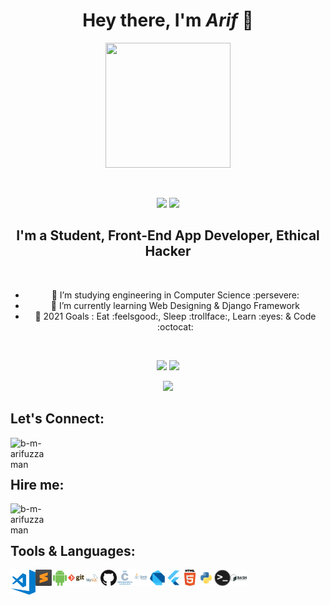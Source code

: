 
<h1 align="center"> Hey there, I'm<b><i> Arif</i></b> 👦</h1>

<p  align="center">
  <img src="https://media.giphy.com/media/Cmr1OMJ2FN0B2/source.gif" width="200" height="200" /> 
</p>
<br> 
<p align="center">
  <img src="https://komarev.com/ghpvc/?username=B-M-Arifuzzaman&color=yellowgreen&style=plastic&label=People+Watched+This" width="300px"> 
  <a href="https://twitter.com/arifuzzaman_bm"><img src="https://img.shields.io/twitter/follow/arifuzzaman_bm?color=1DA1F2&logo=twitter&style=for-the-badge)](https://twitter.com/intent/follow?original_referer=https%3A%2F%2Fgithub.com%2Farifuzzaman_bm&screen_name=arifuzzaman_bm" width="300px"> </a>
</p>

<h2 align="center"> I'm a Student, Front-End App Developer, Ethical Hacker</h2>
<br> 
<div align="center">
  <ul  align="center"> 
    <li align="center">🔭 I’m studying engineering in Computer Science :persevere: </li>
    <li align="center">🌱 I’m currently learning Web Designing & Django Framework </li>
    <li align="center">🥅 2021 Goals : Eat :feelsgood:, Sleep :trollface:, Learn :eyes: & Code :octocat: </li>
   </ul>
 </div>
    
 <br>



<p align="center"  height="150px">

<img width="470px" src="https://github-readme-stats.vercel.app/api?username=B-M-Arifuzzaman&count_private=true&show_icons=true&theme=midnight-purple" />
<img width="470px" src="https://github-readme-streak-stats.herokuapp.com/?user=B-M-Arifuzzaman&theme=highcontrast" />

</p>

<p align="center">
  <img width="800px" src="https://activity-graph.herokuapp.com/graph?username=B-M-Arifuzzaman&theme=xcode" />
  
</p>


## Let's Connect:

[<img align="left" alt="b-m-arifuzzaman" width="60px" src="https://img.icons8.com/doodle/48/4a90e2/linkedin-circled.png" />][linkedin]

<br />
<br />

## Hire me:

[<img align="left" alt="b-m-arifuzzaman" width="60px" src="https://img.icons8.com/plasticine/100/000000/new-job.png" />][fiverr]

<br />
<br />

## Tools & Languages:
<img align="left" alt="Visual Studio Code" width="40px" src="https://raw.githubusercontent.com/github/explore/80688e429a7d4ef2fca1e82350fe8e3517d3494d/topics/visual-studio-code/visual-studio-code.png" />
<img align="left" alt="Sublime Text" width="26px" src="https://raw.githubusercontent.com/github/explore/80688e429a7d4ef2fca1e82350fe8e3517d3494d/topics/sublime-text/sublime-text.png" />
<img align="left" alt="Android Studio " width="26px" src="https://raw.githubusercontent.com/github/explore/80688e429a7d4ef2fca1e82350fe8e3517d3494d/topics/android/android.png" />
<img align="left" alt="Git" width="26px" src="https://raw.githubusercontent.com/github/explore/80688e429a7d4ef2fca1e82350fe8e3517d3494d/topics/git/git.png" />
<img align="left" alt="MySQL" width="26px" src="https://raw.githubusercontent.com/github/explore/80688e429a7d4ef2fca1e82350fe8e3517d3494d/topics/mysql/mysql.png" />
<img align="left" alt="GitHub" width="26px" src="https://raw.githubusercontent.com/github/explore/78df643247d429f6cc873026c0622819ad797942/topics/github/github.png" />
<img align="left" alt="c" width="26px" src="https://raw.githubusercontent.com/github/explore/80688e429a7d4ef2fca1e82350fe8e3517d3494d/topics/c/c.png" />
<img align="left" alt="java" width="26px" src="https://raw.githubusercontent.com/github/explore/80688e429a7d4ef2fca1e82350fe8e3517d3494d/topics/java/java.png" />
<img align="left" alt="Dart" width="26px" src="https://raw.githubusercontent.com/github/explore/80688e429a7d4ef2fca1e82350fe8e3517d3494d/topics/dart/dart.png" />
<img align="left" alt="flutter" width="26px" src="https://raw.githubusercontent.com/github/explore/80688e429a7d4ef2fca1e82350fe8e3517d3494d/topics/flutter/flutter.png" />
<img align="left" alt="HTML5" width="26px" src="https://raw.githubusercontent.com/github/explore/80688e429a7d4ef2fca1e82350fe8e3517d3494d/topics/html/html.png" />
<img align="left" alt="python" width="26px" src="https://raw.githubusercontent.com/github/explore/80688e429a7d4ef2fca1e82350fe8e3517d3494d/topics/python/python.png" />
<img align="left" alt="Terminal" width="26px" src="https://raw.githubusercontent.com/github/explore/80688e429a7d4ef2fca1e82350fe8e3517d3494d/topics/terminal/terminal.png" />
<img align="left" alt="bash" width="26px" src="https://raw.githubusercontent.com/github/explore/80688e429a7d4ef2fca1e82350fe8e3517d3494d/topics/bash/bash.png" />
<br />
<br />


[linkedin]: https://linkedin.com/in/b-m-arifuzzaman
[fiverr]: https://www.fiverr.com/arif_zaman_

